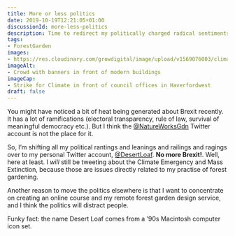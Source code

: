 ```yaml
---
title: More or less politics
date: 2019-10-19T12:21:05+01:00
discussionId: more-less-politics
description: Time to redirect my politically charged radical sentiments elsewhere methinks
tags: 
- ForestGarden
images: 
- https://res.cloudinary.com/growdigital/image/upload/v1569076003/climatestrike-0756EC15.jpg
imageAlt: 
- Crowd with banners in front of modern buildings
imageCap: 
- Strike for Climate in front of council offices in Haverfordwest
draft: false
---
```


You might have noticed a bit of heat being generated about Brexit recently. It has a lot of ramifications (electoral transparency, rule of law, survival of meaningful democracy etc.). But I think the [@NatureWorksGdn](https://twitter.com/NatureWorksGdn) Twitter account is not the place for it.

So, I’m shifting all my political rantings and leanings and railings and ragings over to my personal Twitter account, [@DesertLoaf](https://twitter.com/DesertLoaf). **No more Brexit!**. Well, here at least. I _will_ still be tweeting about the Climate Emergency and Mass Extinction, because those are issues directly related to my practise of forest gardening. 

Another reason to move the politics elsewhere is that I want to concentrate on creating an online course and my remote forest garden design service, and I think the politics will distract people.

Funky fact: the name Desert Loaf comes from a ’90s Macintosh computer icon set. 
